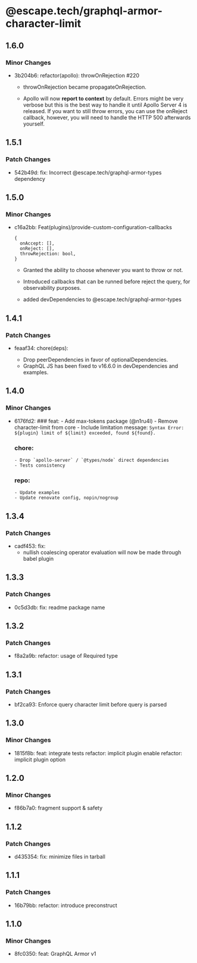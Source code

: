 # @escape.tech/graphql-armor-character-limit

## 1.6.0

### Minor Changes

- 3b204b6: refactor(apollo): throwOnRejection #220

  - throwOnRejection became propagateOnRejection.

  - Apollo will now **report to context** by default.
    Errors might be very verbose but this is the best way to handle it until Apollo Server 4 is released.
    If you want to still throw errors, you can use the onReject callback, however, you will need to handle the HTTP 500 afterwards yourself.

## 1.5.1

### Patch Changes

- 542b49d: fix:
  Incorrect @escape.tech/graphql-armor-types dependency

## 1.5.0

### Minor Changes

- c16a2bb: Feat(plugins)/provide-custom-configuration-callbacks

  ```
  {
    onAccept: [],
    onReject: [],
    throwRejection: bool,
  }
  ```

  - Granted the ability to choose whenever you want to throw or not.
  - Introduced callbacks that can be runned before reject the query, for observability purposes.

  - added devDependencies to @escape.tech/graphql-armor-types

## 1.4.1

### Patch Changes

- feaaf34: chore(deps):

  - Drop peerDependencies in favor of optionalDependencies.
  - GraphQL JS has been fixed to v16.6.0 in devDependencies and examples.

## 1.4.0

### Minor Changes

- 6176fd2: ### feat: - Add max-tokens package (@n1ru4l) - Remove character-limit from core - Include limitation message:
  `Syntax Error: ${plugin} limit of ${limit} exceeded, found ${found}.`

  ### chore:

      - Drop `apollo-server` / `@types/node` direct dependencies
      - Tests consistency

  ### repo:

      - Update examples
      - Update renovate config, nopin/nogroup

## 1.3.4

### Patch Changes

- cadf453: fix:
  - nullish coalescing operator evaluation
    will now be made through babel plugin

## 1.3.3

### Patch Changes

- 0c5d3db: fix: readme package name

## 1.3.2

### Patch Changes

- f8a2a9b: refactor: usage of Required type

## 1.3.1

### Patch Changes

- bf2ca93: Enforce query character limit before query is parsed

## 1.3.0

### Minor Changes

- 1815f8b: feat: integrate tests
  refactor: implicit plugin enable
  refactor: implicit plugin option

## 1.2.0

### Minor Changes

- f86b7a0: fragment support & safety

## 1.1.2

### Patch Changes

- d435354: fix: minimize files in tarball

## 1.1.1

### Patch Changes

- 16b79bb: refactor: introduce preconstruct

## 1.1.0

### Minor Changes

- 8fc0350: feat: GraphQL Armor v1

